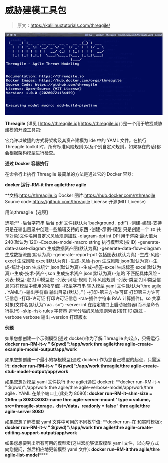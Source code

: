 # 威胁建模工具包

> 原文：<https://kalilinuxtutorials.com/threagile/>

[![Threagile : Agile Threat Modeling Toolkit](img//d382075735c2a31577601f6faab6269f.png "Threagile : Agile Threat Modeling Toolkit")](https://1.bp.blogspot.com/-DzoYD_utJFM/X6scClO7KwI/AAAAAAAAH-E/f2le7Y6Ln34V2zL2T5cDuJFZNiT4vGWVACLcBGAsYHQ/s728/Threagile%25281%2529.png)

**Threagile** (详见 [https://threagile.io](https://threagile.io) )是一个用于敏捷威胁建模的开源工具包:

它允许以敏捷的方式将架构及其资产建模为 ide 中的 YAML 文件。在执行 Threagile toolkit 时，所有标准风险规则(以及个别自定义规则，如果存在的话)都会根据架构模型进行检查。

**通过 Docker 容器执行**

在命令行上执行 Threagile 最简单的方法是通过它的 Docker 容器:

**docker 运行–RM-it thre agile/thre agile**

**文档:https://threagile.io
Docker 图片:https://hub.docker.com/r/threagile
Source code:https://github.com/threagile
License:开源(MIT License)

用法:threagile【选项】

选项:**
-后台字符串
后台 pdf 文件(默认为“background . pdf”)
-创建-编辑-支持
只是在输出目录中创建一些编辑支持的东西
-创建-示例-模型
只是创建一个 so 共享对象)文件名用自定义风险规则加载
-diagram-dpi int
DPI 用于渲染:最大值为 240(默认为 120)
-Execute-model-macro string
执行模型宏(按 ID)
-generate-data-asset-diagram
生成数据资产图(默认为真)
-generate-data-flow-diagram
生成数据流图(默认为真)
-generate-report-pdf
包括图表(默认为真)
-生成-风险-excel
生成风险 excel(默认为真)
-生成-风险-json
生成风险 json(默认为真)
-生成-统计-json
生成统计 json(默认为真)
-生成-标签-excel
生成标签 excel(默认为真)
-生成-技术-资产-json
生成技术资产 json(默认为真)
-忽略 不匹配具体风险
-列表-模型-宏
打印模型宏
-列表-风险-规则
打印风险规则
-列表-类型
打印类型信息(将在模型中使用的枚举值)
-模型字符串
输入模型 yaml 文件(默认为“thre agile . YAML”)
-输出字符串
输出目录(默认)。” )
-打印-第三方-许可证
打印第三方许可证信息
-打印-许可证
打印许可证信息
-raa-插件字符串
RAA 计算插件(。so 共享对象)文件名(默认为“raa . so”)
-server int
在给定端口上启动服务器(而不是命令行执行)
-skip-risk-rules 字符串
逗号分隔的风险规则列表(按其 ID)跳过
-verbose
verbose 输出
-version
打印版本

**例题**

如果您想创建一个示例模型(通过 docker)作为了解 Threagile 的起点，只需运行:
**docker run–RM-it-v " $(pwd)":/app/work thre agile/thre agile-create-example-model-output/app/work**

如果您想创建一个最小的存根模型(通过 docker) 作为您自己模型的起点，只需运行:
**docker run–RM-it-v " $(pwd)":/app/work threagile/thre agile-create-stub-model-output/app/work**

如果您想对模型 yaml 文件执行 thre agile(通过 docker):
**docker run–RM-it-v " $(pwd)":/app/work thre agile/thre agile-verbose-model/app/work/thre agile . YAML 在某个端口上(此处为 8080):
**docker run–RM-it–shm-size = 256m-p 8080:8080–name thre agile-server–mount ' type = volume，src=threagile-storage，dst=/data，readonly = false ' thre agile/thre agile-server 8080**

如果您想了解模型 yaml 文件中可用的不同枚举值:
**docker run–在 和实时模板):
**docker run–RM-it-v " $(pwd)":/app/work thre agile/thre agile-create-editing-support-output/app/work**

如果您想要列出所有可用的模型宏(这些宏能够读取模型 yaml 文件，以向导方式向您提问，然后相应地更新模型 yaml 文件):
**docker run–RM-it thre agile/thre agile-list-model******
